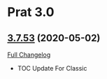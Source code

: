 # Prat 3.0

## [3.7.53](https://github.com/sylvanaar/prat-3-0/tree/3.7.53) (2020-05-02)
[Full Changelog](https://github.com/sylvanaar/prat-3-0/compare/3.7.52...3.7.53)

- TOC Update For Classic  
